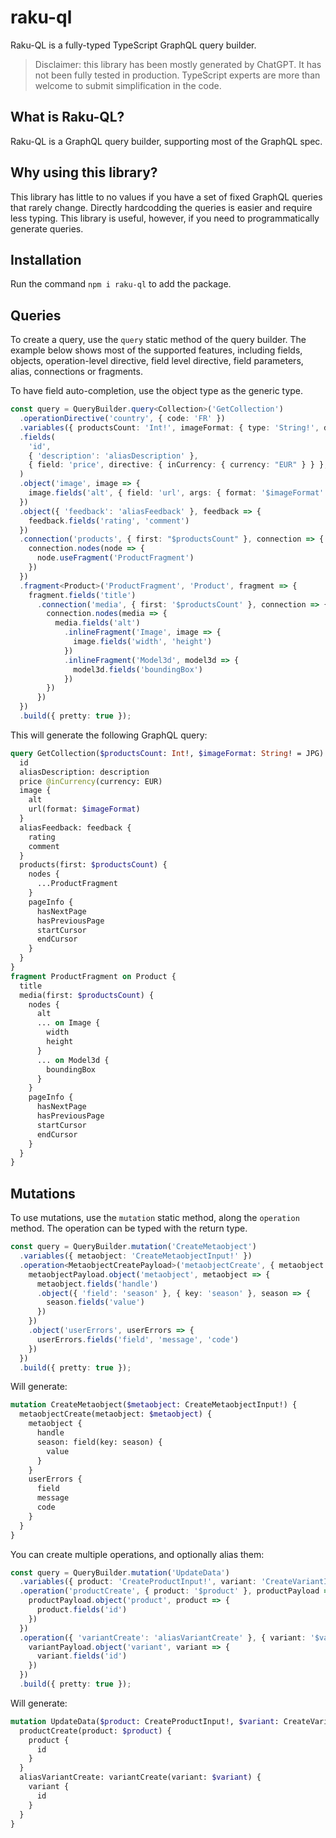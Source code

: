 # raku-ql

Raku-QL is a fully-typed TypeScript GraphQL query builder.

> Disclaimer: this library has been mostly generated by ChatGPT. It has not been fully tested in production. TypeScript experts are more than welcome to submit simplification in the code.

## What is Raku-QL?

Raku-QL is a GraphQL query builder, supporting most of the GraphQL spec.

## Why using this library?

This library has little to no values if you have a set of fixed GraphQL queries that rarely change. Directly hardcodding the queries is easier and require less typing. This library is useful, however, if you need to programmatically generate queries.

## Installation

Run the command `npm i raku-ql` to add the package.

## Queries

To create a query, use the `query` static method of the query builder. The example below shows most of the supported features, including fields, objects, operation-level directive, field level directive, field parameters, alias, connections or fragments.

To have field auto-completion, use the object type as the generic type.

```ts
const query = QueryBuilder.query<Collection>('GetCollection')
  .operationDirective('country', { code: 'FR' })
  .variables({ productsCount: 'Int!', imageFormat: { type: 'String!', defaultValue: 'JPG' } })
  .fields(
    'id', 
    { 'description': 'aliasDescription' }, 
    { field: 'price', directive: { inCurrency: { currency: "EUR" } } },
  )
  .object('image', image => {
    image.fields('alt', { field: 'url', args: { format: '$imageFormat' }})
  })
  .object({ 'feedback': 'aliasFeedback' }, feedback => {
    feedback.fields('rating', 'comment')
  })
  .connection('products', { first: "$productsCount" }, connection => {
    connection.nodes(node => {
      node.useFragment('ProductFragment')
    })
  })
  .fragment<Product>('ProductFragment', 'Product', fragment => {
    fragment.fields('title')
      .connection('media', { first: '$productsCount' }, connection => {
        connection.nodes(media => {
          media.fields('alt')
            .inlineFragment('Image', image => {
              image.fields('width', 'height')
            })
            .inlineFragment('Model3d', model3d => {
              model3d.fields('boundingBox')
            })
        })
      })
  })
  .build({ pretty: true });
```

This will generate the following GraphQL query:

```graphql
query GetCollection($productsCount: Int!, $imageFormat: String! = JPG) @country(code: FR) {
  id
  aliasDescription: description
  price @inCurrency(currency: EUR)
  image {
    alt
    url(format: $imageFormat)
  }
  aliasFeedback: feedback {
    rating
    comment
  }
  products(first: $productsCount) {
    nodes {
      ...ProductFragment
    }
    pageInfo {
      hasNextPage
      hasPreviousPage
      startCursor
      endCursor
    }
  }
}
fragment ProductFragment on Product {
  title
  media(first: $productsCount) {
    nodes {
      alt
      ... on Image {
        width
        height
      }
      ... on Model3d {
        boundingBox
      }
    }
    pageInfo {
      hasNextPage
      hasPreviousPage
      startCursor
      endCursor
    }
  }
}
```

## Mutations

To use mutations, use the `mutation` static method, along the `operation` method. The operation can be typed with the return type.

```ts
const query = QueryBuilder.mutation('CreateMetaobject')
  .variables({ metaobject: 'CreateMetaobjectInput!' })
  .operation<MetaobjectCreatePayload>('metaobjectCreate', { metaobject: '$metaobject' }, metaobjectPayload => {
    metaobjectPayload.object('metaobject', metaobject => {
      metaobject.fields('handle')
      .object({ 'field': 'season' }, { key: 'season' }, season => {
        season.fields('value')
      })
    })
    .object('userErrors', userErrors => {
      userErrors.fields('field', 'message', 'code')
    })
  })
  .build({ pretty: true });
```

Will generate:

```graphql
mutation CreateMetaobject($metaobject: CreateMetaobjectInput!) {
  metaobjectCreate(metaobject: $metaobject) {
    metaobject {
      handle
      season: field(key: season) {
        value
      }
    }
    userErrors {
      field
      message
      code
    }
  }
}
```

You can create multiple operations, and optionally alias them:

```ts
const query = QueryBuilder.mutation('UpdateData')
  .variables({ product: 'CreateProductInput!', variant: 'CreateVariantInput' })
  .operation('productCreate', { product: '$product' }, productPayload => {
    productPayload.object('product', product => {
      product.fields('id')
    })
  })
  .operation({ 'variantCreate': 'aliasVariantCreate' }, { variant: '$variant' }, variantPayload => {
    variantPayload.object('variant', variant => {
      variant.fields('id')
    })
  })
  .build({ pretty: true });
```

Will generate:

```graphql
mutation UpdateData($product: CreateProductInput!, $variant: CreateVariantInput) {
  productCreate(product: $product) {
    product {
      id
    }
  }
  aliasVariantCreate: variantCreate(variant: $variant) {
    variant {
      id
    }
  }
}
```